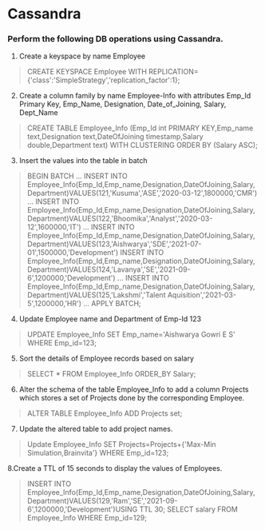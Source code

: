 
# Cassandra
### Perform the following  DB operations using Cassandra. 

1. Create  a keyspace by name Employee
>CREATE KEYSPACE Employee WITH REPLICATION={'class':'SimpleStrategy','replication_factor':1};

2. Create a column family by name Employee-Info with attributes 
    Emp_Id Primary Key, Emp_Name, Designation, Date_of_Joining, Salary,   
    Dept_Name
> CREATE TABLE Employee_Info (Emp_Id int PRIMARY KEY,Emp_name text,Designation text,DateOfJoining timestamp,Salary double,Department text) WITH CLUSTERING ORDER BY (Salary ASC);

3. Insert the values into the table in batch
> BEGIN BATCH
            ... INSERT INTO Employee_Info(Emp_Id,Emp_name,Designation,DateOfJoining,Salary,Department)VALUES(121,'Kusuma','ASE','2020-03-12',1800000,'CMR')
            ...  INSERT INTO Employee_Info(Emp_Id,Emp_name,Designation,DateOfJoining,Salary,Department)VALUES(122,'Bhoomika','Analyst','2020-03-12',1600000,'IT')
            ... INSERT INTO Employee_Info(Emp_Id,Emp_name,Designation,DateOfJoining,Salary,Department)VALUES(123,'Aishwarya','SDE','2021-07-01',1500000,'Development')
            INSERT INTO Employee_Info(Emp_Id,Emp_name,Designation,DateOfJoining,Salary,Department)VALUES(124,'Lavanya','SE','2021-09-6',1200000,'Development')
            ... INSERT INTO Employee_Info(Emp_Id,Emp_name,Designation,DateOfJoining,Salary,Department)VALUES(125,'Lakshmi','Talent Aquisition','2021-03-5',1200000,'HR')
            ... APPLY BATCH;
            
4.  Update Employee name and Department of Emp-Id 123

>UPDATE Employee_Info SET Emp_name='Aishwarya Gowri E S' WHERE Emp_id=123;

5. Sort the details of Employee records based on salary

>SELECT * FROM Employee_Info ORDER_BY Salary;

6. Alter the schema of the table Employee_Info to add a column Projects which stores a set of Projects done by the corresponding Employee.

>ALTER TABLE Employee_Info ADD Projects set<text>;

7. Update the altered table to add project names.

>Update Employee_Info SET Projects=Projects+{'Max-Min Simulation,Brainvita'} WHERE Emp_id=123;

8.Create a TTL of 15 seconds to display the values of Employees.

>INSERT INTO Employee_Info(Emp_Id,Emp_name,Designation,DateOfJoining,Salary,Department)VALUES(129,'Ram','SE','2021-09-6',1200000,'Development')USING TTL 30;
>SELECT salary FROM Employee_Info WHERE Emp_id=129;
